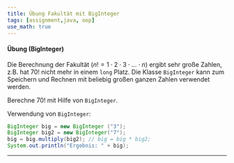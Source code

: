 ```yaml
---
title: Übung Fakultät mit BigInteger
tags: [assignment,java, oop]
use_math: true
---
```


#### Übung (BigInteger)

Die Berechnung der Fakultät ($n!=1 \cdot 2 \cdot 3 \cdot\ldots\cdot n$) ergibt sehr große Zahlen, z.B. hat $70!$ nicht mehr in einem `long` Platz. Die Klasse `BigInteger` kann zum Speichern und Rechnen mit beliebig großen ganzen Zahlen verwendet werden.

Berechne $70!$ mit Hilfe von `BigInteger`.

Verwendung von `BigInteger`:
```java
BigInteger big = new BigInteger ("3"); 
BigInteger big2 = new BigInteger("7");
big = big.multiply(big2); // big = big * big2;
System.out.println("Ergebnis: " + big);
```

---

